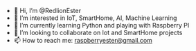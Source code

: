 - 👋 Hi, I’m @RedlionEster
- 👀 I’m interested in IoT, SmartHome, AI, Machine Learning
- 🌱 I’m currently learning Python and playing with Raspberry PI
- 💞️ I’m looking to collaborate on Iot and SmartHome projects
- 📫 How to reach me: raspberryester@gmail.com

<!---
RedlionEster/RedlionEster is a ✨ special ✨ repository because its `README.md` (this file) appears on your GitHub profile.
You can click the Preview link to take a look at your changes.
--->
